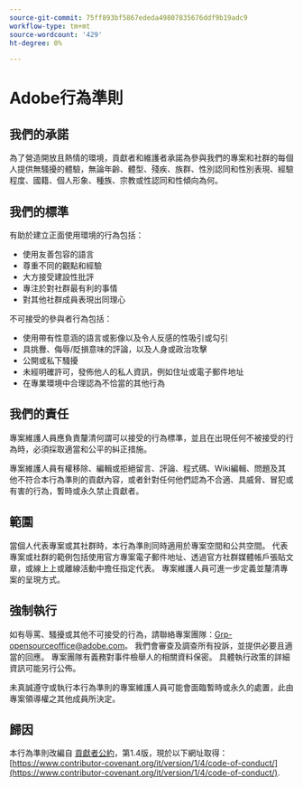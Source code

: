 ```yaml
---
source-git-commit: 75ff893bf5867ededa49807835676ddf9b19adc9
workflow-type: tm+mt
source-wordcount: '429'
ht-degree: 0%

---
```

# Adobe行為準則

## 我們的承諾

為了營造開放且熱情的環境，貢獻者和維護者承諾為參與我們的專案和社群的每個人提供無騷擾的體驗，無論年齡、體型、殘疾、族群、性別認同和性別表現、經驗程度、國籍、個人形象、種族、宗教或性認同和性傾向為何。

## 我們的標準

有助於建立正面使用環境的行為包括：

* 使用友善包容的語言
* 尊重不同的觀點和經驗
* 大方接受建設性批評
* 專注於對社群最有利的事情
* 對其他社群成員表現出同理心

不可接受的參與者行為包括：

* 使用帶有性意涵的語言或影像以及令人反感的性吸引或勾引
* 具挑釁、侮辱/貶損意味的評論，以及人身或政治攻擊
* 公開或私下騷擾
* 未經明確許可，發佈他人的私人資訊，例如住址或電子郵件地址
* 在專業環境中合理認為不恰當的其他行為

## 我們的責任

專案維護人員應負責釐清何謂可以接受的行為標準，並且在出現任何不被接受的行為時，必須採取適當和公平的糾正措施。

專案維護人員有權移除、編輯或拒絕留言、評論、程式碼、Wiki編輯、問題及其他不符合本行為準則的貢獻內容，或者針對任何他們認為不合適、具威脅、冒犯或有害的行為，暫時或永久禁止貢獻者。

## 範圍

當個人代表專案或其社群時，本行為準則同時適用於專案空間和公共空間。 代表專案或社群的範例包括使用官方專案電子郵件地址、透過官方社群媒體帳戶張貼文章，或線上上或離線活動中擔任指定代表。 專案維護人員可進一步定義並釐清專案的呈現方式。

## 強制執行

如有辱罵、騷擾或其他不可接受的行為，請聯絡專案團隊：Grp-opensourceoffice@adobe.com。 我們會審查及調查所有投訴，並提供必要且適當的回應。 專案團隊有義務對事件檢舉人的相關資料保密。
具體執行政策的詳細資訊可能另行公佈。

未真誠遵守或執行本行為準則的專案維護人員可能會面臨暫時或永久的處置，此由專案領導權之其他成員所決定。

## 歸因

本行為準則改編自 [貢獻者公約](https://www.contributor-covenant.org/)，第1.4版，現於以下網址取得： [https://www.contributor-covenant.org/it/version/1/4/code-of-conduct/](https://www.contributor-covenant.org/it/version/1/4/code-of-conduct/).
